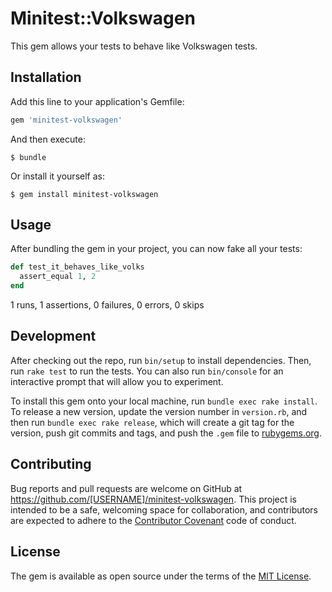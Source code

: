 # Minitest::Volkswagen

This gem allows your tests to behave like Volkswagen tests.

## Installation

Add this line to your application's Gemfile:

```ruby
gem 'minitest-volkswagen'
```

And then execute:

    $ bundle

Or install it yourself as:

    $ gem install minitest-volkswagen

## Usage

After bundling the gem in your project, you can now fake all your tests:

```ruby
def test_it_behaves_like_volks
  assert_equal 1, 2
end
```

1 runs, 1 assertions, 0 failures, 0 errors, 0 skips

## Development

After checking out the repo, run `bin/setup` to install dependencies. Then, run `rake test` to run the tests. You can also run `bin/console` for an interactive prompt that will allow you to experiment.

To install this gem onto your local machine, run `bundle exec rake install`. To release a new version, update the version number in `version.rb`, and then run `bundle exec rake release`, which will create a git tag for the version, push git commits and tags, and push the `.gem` file to [rubygems.org](https://rubygems.org).

## Contributing

Bug reports and pull requests are welcome on GitHub at https://github.com/[USERNAME]/minitest-volkswagen. This project is intended to be a safe, welcoming space for collaboration, and contributors are expected to adhere to the [Contributor Covenant](contributor-covenant.org) code of conduct.


## License

The gem is available as open source under the terms of the [MIT License](http://opensource.org/licenses/MIT).


